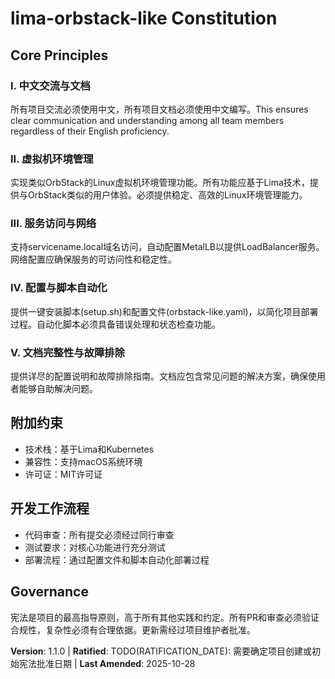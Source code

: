 <!-- 
SYNC IMPACT REPORT
Version change: 1.0.0 → 1.1.0
Modified principles: 
- Added Principle I: 中文交流与文档 (new)
- Added Principle II: 虚拟机环境管理 (new)
- Added Principle III: 服务访问与网络 (new)
- Added Principle IV: 配置与脚本自动化 (new)
- Added Principle V: 文档完整性与故障排除 (new)
Added sections: 附加约束, 开发工作流程
Removed sections: none
Templates requiring updates: 
- ✅ .specify/templates/plan-template.md: 合规检查部分可能需要识别新的原则
- ✅ .specify/templates/spec-template.md: 需确保需求对齐
- ✅ .specify/templates/tasks-template.md: 任务分类需反映新原则
Follow-up TODOs:
- RATIFICATION_DATE 需要确定项目的实际批准日期
-->
# lima-orbstack-like Constitution

## Core Principles

### I. 中文交流与文档
所有项目交流必须使用中文，所有项目文档必须使用中文编写。This ensures clear communication and understanding among all team members regardless of their English proficiency.

### II. 虚拟机环境管理
实现类似OrbStack的Linux虚拟机环境管理功能。所有功能应基于Lima技术，提供与OrbStack类似的用户体验。必须提供稳定、高效的Linux环境管理能力。

### III. 服务访问与网络
支持servicename.local域名访问，自动配置MetalLB以提供LoadBalancer服务。网络配置应确保服务的可访问性和稳定性。

### IV. 配置与脚本自动化
提供一键安装脚本(setup.sh)和配置文件(orbstack-like.yaml)，以简化项目部署过程。自动化脚本必须具备错误处理和状态检查功能。

### V. 文档完整性与故障排除
提供详尽的配置说明和故障排除指南。文档应包含常见问题的解决方案，确保使用者能够自助解决问题。

## 附加约束
- 技术栈：基于Lima和Kubernetes
- 兼容性：支持macOS系统环境
- 许可证：MIT许可证

## 开发工作流程
- 代码审查：所有提交必须经过同行审查
- 测试要求：对核心功能进行充分测试
- 部署流程：通过配置文件和脚本自动化部署过程

## Governance
宪法是项目的最高指导原则，高于所有其他实践和约定。所有PR和审查必须验证合规性，复杂性必须有合理依据。更新需经过项目维护者批准。

**Version**: 1.1.0 | **Ratified**: TODO(RATIFICATION_DATE): 需要确定项目创建或初始宪法批准日期 | **Last Amended**: 2025-10-28